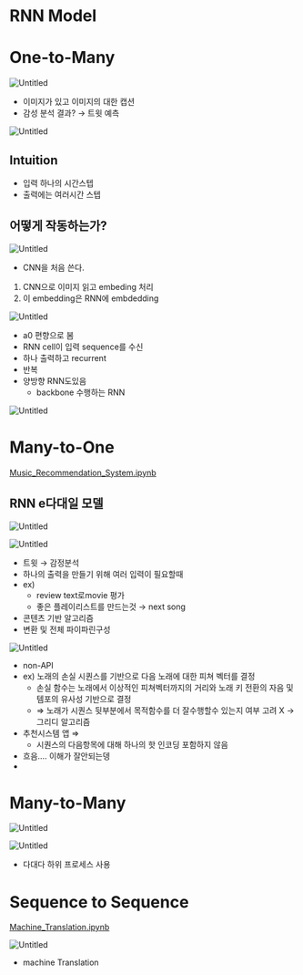 # RNN Model

# One-to-Many

![Untitled](https://raw.githubusercontent.com/rlarlgnszx/AI_Study/main/Transformer/RNN%20Model%206ba15dbee48e46c9861816ede291accb/Untitled.png)

- 이미지가 있고 이미지의 대한 캡션
- 감성 분석 결과? → 트윗 예측

![Untitled](https://raw.githubusercontent.com/rlarlgnszx/AI_Study/main/Transformer/RNN%20Model%206ba15dbee48e46c9861816ede291accb/Untitled%201.png)

## Intuition

- 입력 하나의 시간스텝
- 출력에는 여러시간 스텝

## 어떻게 작동하는가?

![Untitled](https://raw.githubusercontent.com/rlarlgnszx/AI_Study/main/Transformer/RNN%20Model%206ba15dbee48e46c9861816ede291accb/Untitled%202.png)

- CNN을 처음 쓴다.

1. CNN으로 이미지 읽고 embeding 처리
2. 이 embedding은 RNN에 embdedding

![Untitled](https://raw.githubusercontent.com/rlarlgnszx/AI_Study/main/Transformer/RNN%20Model%206ba15dbee48e46c9861816ede291accb/Untitled%203.png)

- a0 편향으로 봄
- RNN cell이 입력 sequence를 수신
- 하나 출력하고 recurrent
- 반복
- 양방향 RNN도있음
  - backbone 수행하는 RNN

![Untitled](https://raw.githubusercontent.com/rlarlgnszx/AI_Study/main/Transformer/RNN%20Model%206ba15dbee48e46c9861816ede291accb/Untitled%204.png)

# Many-to-One

[Music_Recommendation_System.ipynb](https://raw.githubusercontent.com/rlarlgnszx/AI_Study/main/Transformer/RNN%20Model%206ba15dbee48e46c9861816ede291accb/Music_Recommendation_System.ipynb)

## RNN e다대일 모델

![Untitled](https://raw.githubusercontent.com/rlarlgnszx/AI_Study/main/Transformer/RNN%20Model%206ba15dbee48e46c9861816ede291accb/Untitled%205.png)

![Untitled](https://raw.githubusercontent.com/rlarlgnszx/AI_Study/main/Transformer/RNN%20Model%206ba15dbee48e46c9861816ede291accb/Untitled%206.png)

- 트윗 → 감정분석
- 하나의 출력을 만들기 위해 여러 입력이 필요할때
- ex)
  - review text로movie 평가
  - 좋은 플레이리스트를 만드는것 → next song
- 콘텐츠 기반 알고리즘
- 변환 및 전체 파이파린구성

![Untitled](https://raw.githubusercontent.com/rlarlgnszx/AI_Study/main/Transformer/RNN%20Model%206ba15dbee48e46c9861816ede291accb/Untitled%207.png)

- non-API
- ex) 노래의 손실 시퀀스를 기반으로 다음 노래에 대한 피쳐 벡터를 결정
  - 손실 함수는 노래에서 이상적인 피쳐벡터까지의 거리와 노래 키 전환의 자음 및 템포의 유사성 기반으로 결정
  - ⇒ 노래가 시퀀스 뒷부분에서 목적함수를 더 잘수행할수 있는지 여부 고려 X → 그리디 알고리즘
- 추천시스템 앱 ⇒
  - 시퀀스의 다음항목에 대해 하나의 핫 인코딩 포함하지 않음
- 흐음…. 이해가 잘안되는뎅
- 

# Many-to-Many

![Untitled](https://raw.githubusercontent.com/rlarlgnszx/AI_Study/main/Transformer/RNN%20Model%206ba15dbee48e46c9861816ede291accb/Untitled%208.png)

![Untitled](https://raw.githubusercontent.com/rlarlgnszx/AI_Study/main/Transformer/RNN%20Model%206ba15dbee48e46c9861816ede291accb/Untitled%209.png)

- 다대다 하위 프로세스 사용

# Sequence to Sequence

[Machine_Translation.ipynb](https://raw.githubusercontent.com/rlarlgnszx/AI_Study/main/Transformer/RNN%20Model%206ba15dbee48e46c9861816ede291accb/Machine_Translation.ipynb)

![Untitled](https://raw.githubusercontent.com/rlarlgnszx/AI_Study/main/Transformer/RNN%20Model%206ba15dbee48e46c9861816ede291accb/Untitled%2010.png)

- machine Translation
